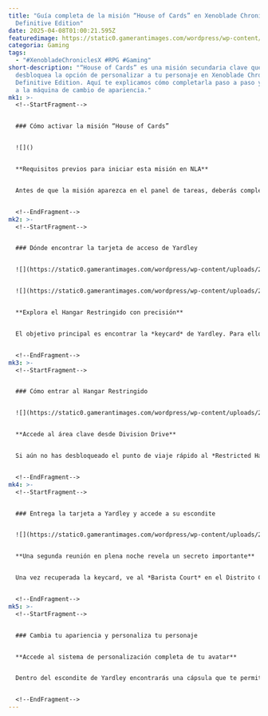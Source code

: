 ```yaml
---
title: "Guía completa de la misión “House of Cards” en Xenoblade Chronicles X:
  Definitive Edition"
date: 2025-04-08T01:00:21.595Z
featuredimage: https://static0.gamerantimages.com/wordpress/wp-content/uploads/wm/2025/04/xenoblade-chronicles-x-definitive-edition-house-of-cards-feature-image.jpg?q=70&fit=crop&w=1140&h=&dpr=1
categoria: Gaming
tags:
  - "#XenobladeChroniclesX #RPG #Gaming"
short-description: "“House of Cards” es una misión secundaria clave que
  desbloquea la opción de personalizar a tu personaje en Xenoblade Chronicles X:
  Definitive Edition. Aquí te explicamos cómo completarla paso a paso y acceder
  a la máquina de cambio de apariencia."
mk1: >-
  <!--StartFragment-->


  ### Cómo activar la misión “House of Cards”


  ![]()


  **Requisitos previos para iniciar esta misión en NLA**


  Antes de que la misión aparezca en el panel de tareas, deberás completar dos requisitos previos: la misión “Yardley’s Scheme” (disponible tras el Capítulo 3) y haber superado el Capítulo 5. Una vez hecho esto, podrás aceptar “House of Cards” desde la zona de tareas del distrito administrativo de New Los Angeles.


  <!--EndFragment-->
mk2: >-
  <!--StartFragment-->


  ### Dónde encontrar la tarjeta de acceso de Yardley


  ![](https://static0.gamerantimages.com/wordpress/wp-content/uploads/2025/04/xenoblade-chronicles-x-definitive-edition-keycard-location-on-map.jpg?q=49&fit=crop&w=750&h=422&dpr=2)


  ![](https://static0.gamerantimages.com/wordpress/wp-content/uploads/2025/04/xenoblade-chronicles-x-definitive-edition-keycard-location.jpg?q=49&fit=crop&w=750&h=422&dpr=2)


  **Explora el Hangar Restringido con precisión**


  El objetivo principal es encontrar la *keycard* de Yardley. Para ello, dirígete al *Restricted Hangar*, ubicado bajo el Distrito Administrativo. La tarjeta está escondida detrás de dos contenedores rojos apilados con contenedores blancos, en la sección elevada al oeste del hangar, entre *Armor Alley* y la tienda de Regina. Utiliza la función *Follow Ball* para que Tatsu te guíe hasta la ubicación exacta.


  <!--EndFragment-->
mk3: >-
  <!--StartFragment-->


  ### Cómo entrar al Hangar Restringido


  ![](https://static0.gamerantimages.com/wordpress/wp-content/uploads/2025/04/xenoblade-chronicles-x-definitive-edition-elevator-to-restricted-hangar.jpg?q=49&fit=crop&w=825&dpr=2)


  **Accede al área clave desde Division Drive**


  Si aún no has desbloqueado el punto de viaje rápido al *Restricted Hangar Entrance*, dirígete al sur del punto de referencia *Division Drive* y usa el ascensor que se encuentra allí. Una vez abajo, sigue el marcador azul del mapa para llegar al punto exacto.


  <!--EndFragment-->
mk4: >-
  <!--StartFragment-->


  ### Entrega la tarjeta a Yardley y accede a su escondite


  ![](https://static0.gamerantimages.com/wordpress/wp-content/uploads/2025/04/xenoblade-chronicles-x-definitive-edition-yardley-location-1.jpg?q=49&fit=crop&w=825&dpr=2)


  **Una segunda reunión en plena noche revela un secreto importante**


  Una vez recuperada la keycard, ve al *Barista Court* en el Distrito Comercial por la tarde y habla con Yardley. No importa qué respuestas elijas, no recibirás los 100000 créditos prometidos. En su lugar, aparecerá un nuevo objetivo en el mapa durante la noche. Para encontrar el escondite de Yardley, vuelve al hangar, eleva el ascensor, y salta debajo de él para caer en el agua. Nada hacia el marcador azul y salta sobre los contenedores para encontrar su escondite.


  <!--EndFragment-->
mk5: >-
  <!--StartFragment-->


  ### Cambia tu apariencia y personaliza tu personaje


  **Accede al sistema de personalización completa de tu avatar**


  Dentro del escondite de Yardley encontrarás una cápsula que te permite cambiar el aspecto de tu *Mimeosome*. Presiona el botón A frente a la máquina, pero asegúrate de hacerlo entre las 0:00 y las 5:00 (puedes cambiar la hora desde el menú de sistema). No puedes tener equipo de género específico equipado, como el *Grenada Swimwear (Female)*. Aunque no es posible cambiar el nombre del personaje, sí puedes modificar voz, apariencia y género usando la primera opción del menú.


  <!--EndFragment-->
---
```

